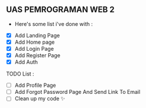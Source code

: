 ## UAS PEMROGRAMAN WEB 2
* Here's some list i've done with :
- [x] Add Landing Page
- [x] Add Home page
- [x] Add Login Page
- [x] Add Register Page
- [x] Add Auth

TODO List :
- [ ] Add Profile Page
- [ ] Add Forgot Password Page And Send Link To Email
- [ ] Clean up my code ✨
